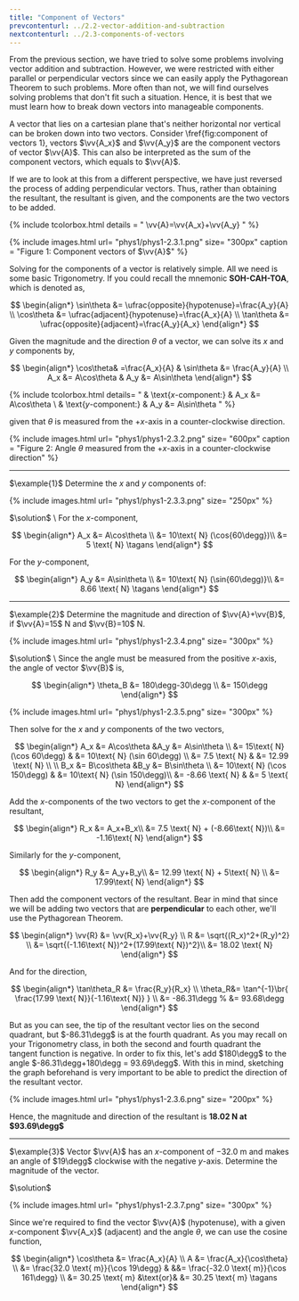 ```yaml
---
title: "Component of Vectors"
prevcontenturl: ../2.2-vector-addition-and-subtraction
nextcontenturl: ../2.3-components-of-vectors
---
```


From the previous section, we have tried to solve some problems involving vector addition and subtraction. However, we were restricted with either parallel or perpendicular vectors since we can easily apply the Pythagorean Theorem to such problems. More often than not, we will find ourselves solving problems that don't fit such a situation. Hence, it is best that we must learn how to break down vectors into manageable components. 

A vector that lies on a cartesian plane that's neither horizontal nor vertical can be broken down into two vectors. Consider \fref{fig:component of vectors 1}, vectors $\vv{A_x}$ and $\vv{A_y}$ are the component vectors of vector $\vv{A}$. This can also be interpreted as the sum of the component vectors, which equals to $\vv{A}$.


If we are to look at this from a different perspective, we have just reversed the process of adding perpendicular vectors. Thus, rather than obtaining the resultant, the resultant is given, and the components are the two vectors to be added.




{% include tcolorbox.html
    details = "
        \vv{A}=\vv{A_x}+\vv{A_y}
    "
%}



{% include images.html 
    url= "phys1/phys1-2.3.1.png" 
    size= "300px"
    caption = "Figure 1: Component vectors of $\vv{A}$"
%}



Solving for the components of a vector is relatively simple. All we need is some basic Trigonometry. If you could recall the mnemonic **SOH-CAH-TOA**, which is denoted as,

$$
\begin{align*}
	\sin\theta &= \ufrac{opposite}{hypotenuse}=\frac{A_y}{A} \\
	\cos\theta &= \ufrac{adjacent}{hypotenuse}=\frac{A_x}{A} \\
	\tan\theta &= \ufrac{opposite}{adjacent}=\frac{A_y}{A_x}
\end{align*}
$$

Given the magnitude and the direction $\theta$ of a vector, we can solve its $x$ and $y$ components by,

$$
\begin{align*}
	\cos\theta& =\frac{A_x}{A} &	\sin\theta &= \frac{A_y}{A} \\
	A_x &= A\cos\theta		&	A_y &= A\sin\theta
\end{align*}
$$




{% include tcolorbox.html 
    details= "
    & \text{$x$-component:} 		& 	A_x &= A\cos\theta \\
	& \text{$y$-component:} 	& 	A_y &= A\sin\theta
    "
%} 


given that $\theta$ is measured from the $+x$-axis in a counter-clockwise direction.



{% include images.html 
    url= "phys1/phys1-2.3.2.png" 
    size= "600px"
    caption = "Figure 2: Angle $\theta$ measured from the $+x$-axis in a counter-clockwise direction"
%}








---
$\example{1}$
Determine the $x$ and $y$ components of:

{% include images.html 
    url= "phys1/phys1-2.3.3.png" 
    size= "250px"
%}




$\solution$ \\
For the $x$-component,

$$
\begin{align*}
	A_x &= A\cos\theta \\
	&= 10\text{ N} (\cos{60\degg})\\
	&= 5 \text{ N}	\tagans
\end{align*}
$$


For the $y$-component,

$$
\begin{align*}
	A_y &= A\sin\theta \\
	&= 10\text{ N} (\sin{60\degg)}\\
	&= 8.66 \text{ N}	\tagans
\end{align*}
$$





---
$\example{2}$
Determine the magnitude and direction of $\vv{A}+\vv{B}$, if $\vv{A}=15$ N and $\vv{B}=10$ N.

{% include images.html 
    url= "phys1/phys1-2.3.4.png" 
    size= "300px"
%}


$\solution$ \\
Since the angle must be measured from the positive $x$-axis, the angle of vector $\vv{B}$ is,

$$
\begin{align*}
	\theta_B &= 180\degg-30\degg \\
	&= 150\degg
\end{align*}
$$

{% include images.html 
    url= "phys1/phys1-2.3.5.png" 
    size= "300px"
%}




Then solve for the $x$ and $y$ components of the two vectors,

$$
\begin{align*}
	A_x &= A\cos\theta 			&A_y &= A\sin\theta 	\\
	&= 15\text{ N} (\cos 60\degg)	&	&= 10\text{ N} (\sin 60\degg)	\\
	&= 7.5 \text{ N}				&	&= 12.99 \text{ N}	\\ 
	\\	
	B_x &= B\cos\theta 			&B_y &= B\sin\theta 	\\
	&= 10\text{ N} (\cos 150\degg)	&	&= 10\text{ N} (\sin 150\degg)\\	
	&= -8.66 \text{ N}			&	&= 5 \text{ N}	
\end{align*}
$$

Add the $x$-components of the two vectors to get the $x$-component of the resultant,

$$
\begin{align*}
	R_x &= A_x+B_x\\
	&= 7.5 \text{ N} + (-8.66\text{ N})\\
	&= -1.16\text{ N} 
\end{align*}
$$

Similarly for the $y$-component,

$$
\begin{align*}
	R_y &= A_y+B_y\\
	&= 12.99 \text{ N} + 5\text{ N} \\
	&= 17.99\text{ N} 
\end{align*}
$$

Then add the component vectors of the resultant. Bear in mind that since we will be adding two vectors that are **perpendicular** to each other, we'll use the Pythagorean Theorem.

$$
\begin{align*}
	\vv{R} &= \vv{R_x}+\vv{R_y} \\
	R &= \sqrt{(R_x)^2+(R_y)^2} \\
	&= \sqrt{(-1.16\text{ N})^2+(17.99\text{ N})^2}\\
	&= 18.02 \text{ N}
\end{align*}
$$

And for the direction,

$$
\begin{align*}
	\tan\theta_R &= \frac{R_y}{R_x} \\
	\theta_R&= \tan^{-1}\br{ \frac{17.99 \text{ N}}{-1.16\text{ N}} } \\
	&= -86.31\degg	
%	&= 93.68\degg
\end{align*}
$$



But as you can see, the tip of the resultant vector lies on the second quadrant, but $-86.31\degg$ is at the fourth quadrant. 
As you may recall on your Trigonometry class, in both the second and fourth quadrant the tangent function is negative. 
In order to fix this, let's add $180\degg$ to the angle $-86.31\degg+180\degg = 93.69\degg$. With this in mind, sketching the graph beforehand is very important to be able to predict the direction of the resultant vector.


{% include images.html 
    url= "phys1/phys1-2.3.6.png" 
    size= "200px"
%}


Hence, the magnitude and direction of the resultant is **18.02 N at $93.69\degg$**







---
$\example{3}$
Vector $\vv{A}$ has an $x$-component of $-32.0$ m and makes an angle of $19\degg$ clockwise with the negative $y$-axis. Determine the magnitude of the vector.

$\solution$

{% include images.html 
    url= "phys1/phys1-2.3.7.png" 
    size= "300px"
%}


Since we're required to find the vector $\vv{A}$ (hypotenuse), with a given $x$-component $\vv{A_x}$ (adjacent) and the angle $\theta$, we can use the cosine function,

$$
\begin{align*}
	\cos\theta &= \frac{A_x}{A} \\
	A &= \frac{A_x}{\cos\theta} \\
	&= \frac{32.0 \text{ m}}{\cos 19\degg} & &&= \frac{-32.0 \text{ m}}{\cos 161\degg} \\
	&= 30.25 \text{ m}  &\text{or}&	&= 30.25 \text{ m}	\tagans
\end{align*}
$$

